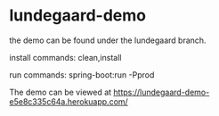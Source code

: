 # lundegaard-demo

the demo can be found under the lundegaard branch.

install commands:
clean,install

run commands:
spring-boot:run -Pprod

The demo can be viewed at
https://lundegaard-demo-e5e8c335c64a.herokuapp.com/
